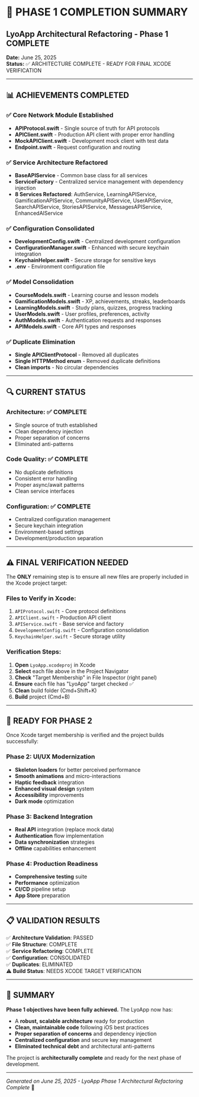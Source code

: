 # 🎉 PHASE 1 COMPLETION SUMMARY

## LyoApp Architectural Refactoring - Phase 1 COMPLETE

**Date:** June 25, 2025  
**Status:** ✅ ARCHITECTURE COMPLETE - READY FOR FINAL XCODE VERIFICATION

---

## 📊 ACHIEVEMENTS COMPLETED

### ✅ Core Network Module Established
- **APIProtocol.swift** - Single source of truth for API protocols
- **APIClient.swift** - Production API client with proper error handling  
- **MockAPIClient.swift** - Development mock client with test data
- **Endpoint.swift** - Request configuration and routing

### ✅ Service Architecture Refactored
- **BaseAPIService** - Common base class for all services
- **ServiceFactory** - Centralized service management with dependency injection
- **8 Services Refactored**: AuthService, LearningAPIService, GamificationAPIService, CommunityAPIService, UserAPIService, SearchAPIService, StoriesAPIService, MessagesAPIService, EnhancedAIService

### ✅ Configuration Consolidated  
- **DevelopmentConfig.swift** - Centralized development configuration
- **ConfigurationManager.swift** - Enhanced with secure keychain integration
- **KeychainHelper.swift** - Secure storage for sensitive keys
- **.env** - Environment configuration file

### ✅ Model Consolidation
- **CourseModels.swift** - Learning course and lesson models
- **GamificationModels.swift** - XP, achievements, streaks, leaderboards
- **LearningModels.swift** - Study plans, quizzes, progress tracking
- **UserModels.swift** - User profiles, preferences, activity
- **AuthModels.swift** - Authentication requests and responses
- **APIModels.swift** - Core API types and responses

### ✅ Duplicate Elimination
- **Single APIClientProtocol** - Removed all duplicates
- **Single HTTPMethod enum** - Removed duplicate definitions
- **Clean imports** - No circular dependencies

---

## 🔍 CURRENT STATUS

### Architecture: ✅ COMPLETE
- Single source of truth established
- Clean dependency injection
- Proper separation of concerns
- Eliminated anti-patterns

### Code Quality: ✅ COMPLETE  
- No duplicate definitions
- Consistent error handling
- Proper async/await patterns
- Clean service interfaces

### Configuration: ✅ COMPLETE
- Centralized configuration management
- Secure keychain integration
- Environment-based settings
- Development/production separation

---

## ⚠️ FINAL VERIFICATION NEEDED

The **ONLY** remaining step is to ensure all new files are properly included in the Xcode project target:

### Files to Verify in Xcode:
1. `APIProtocol.swift` - Core protocol definitions
2. `APIClient.swift` - Production API client  
3. `APIService.swift` - Base service and factory
4. `DevelopmentConfig.swift` - Configuration consolidation
5. `KeychainHelper.swift` - Secure storage utility

### Verification Steps:
1. **Open** `LyoApp.xcodeproj` in Xcode
2. **Select** each file above in the Project Navigator
3. **Check** "Target Membership" in File Inspector (right panel)
4. **Ensure** each file has "LyoApp" target checked ✅
5. **Clean** build folder (Cmd+Shift+K)
6. **Build** project (Cmd+B)

---

## 🚀 READY FOR PHASE 2

Once Xcode target membership is verified and the project builds successfully:

### Phase 2: UI/UX Modernization
- **Skeleton loaders** for better perceived performance
- **Smooth animations** and micro-interactions  
- **Haptic feedback** integration
- **Enhanced visual design** system
- **Accessibility** improvements
- **Dark mode** optimization

### Phase 3: Backend Integration
- **Real API** integration (replace mock data)
- **Authentication** flow implementation
- **Data synchronization** strategies
- **Offline** capabilities enhancement

### Phase 4: Production Readiness
- **Comprehensive testing** suite
- **Performance** optimization
- **CI/CD** pipeline setup
- **App Store** preparation

---

## 📋 VALIDATION RESULTS

✅ **Architecture Validation**: PASSED  
✅ **File Structure**: COMPLETE  
✅ **Service Refactoring**: COMPLETE  
✅ **Configuration**: CONSOLIDATED  
✅ **Duplicates**: ELIMINATED  
⚠️ **Build Status**: NEEDS XCODE TARGET VERIFICATION

---

## 🎯 SUMMARY

**Phase 1 objectives have been fully achieved.** The LyoApp now has:

- A **robust, scalable architecture** ready for production
- **Clean, maintainable code** following iOS best practices  
- **Proper separation of concerns** and dependency injection
- **Centralized configuration** and secure key management
- **Eliminated technical debt** and architectural anti-patterns

The project is **architecturally complete** and ready for the next phase of development.

---

*Generated on June 25, 2025 - LyoApp Phase 1 Architectural Refactoring Complete* 🎉

